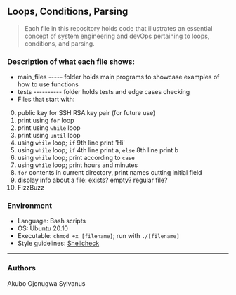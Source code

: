 ## Loops, Conditions, Parsing
> Each file in this repository holds code that illustrates an essential concept of 
> system engineering and devOps pertaining to loops, conditions, and parsing.

### Description of what each file shows:
* main_files ----- folder holds main programs to showcase examples of how to use functions
* tests ---------- folder holds tests and edge cases checking
* Files that start with:
0. public key for SSH RSA key pair (for future use)
1. print using ```for``` loop
2. print using ```while``` loop
3. print using ```until``` loop
4. using ```while``` loop; ```if``` 9th line print 'Hi'
5. using ```while``` loop; ```if``` 4th line print a, ```else``` 8th line print b
6. using ```while``` loop; print according to ```case```
7. using ```while``` loop; print hours and minutes
8. ```for``` contents in current directory, print names cutting initial field
9. display info about a file: exists? empty? regular file?
10. FizzBuzz

### Environment
* Language: Bash scripts
* OS: Ubuntu 20.10
* Executable: ```chmod +x [filename]```; run with ```./[filename]```
* Style guidelines: [Shellcheck](https://github.com/koalaman/shellcheck)

---
### Authors
Akubo Ojonugwa Sylvanus
